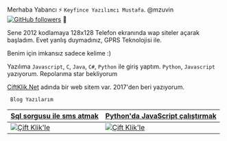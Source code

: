 Merhaba Yabancı ⚡ `Keyfince Yazılımcı Mustafa`. @mzuvin [![GitHub followers](https://img.shields.io/github/followers/mzuvin.svg?style=social&label=Follow&maxAge=2592000)](https://github.com/mzuvin?tab=followers) 👋

Sene 2012 kodlamaya 128x128 Telefon ekranında wap siteler açarak başladım. Evet yanlış duymadınız, GPRS Teknolojisi ile.

Benim için imkansız sadece kelime :)

Yazılıma `Javascript`, `C`, `Java`, `C#`, `Python` ile giriş yaptım. `Python`, `Javascript` yazıyorum. Repolarıma star bekliyorum 

[CiftKlik.Net](https://ciftklik.net) adında bir web sitem var. 2017'den beri yazıyorum. 

` Blog Yazılarım`

| [Sql sorgusu ile sms atmak](https://www.ciftklik.net/2020/06/sql-sorgusu-ile-sms-atmak.html) | [Python'da JavaScript çalıştırmak](https://www.ciftklik.net/2018/09/pythonda-javascript-calistirmak-js2py.html) |
|---------------------------|-----------------------------------|
| [![Çift Klik'le](https://1.bp.blogspot.com/-515WRcozLsM/XvJmAoy0c2I/AAAAAAAABAc/LhQ7g-ea4KAfRzmREwDU9uMz3b-mFX1CACK4BGAsYHg/s500/sql%2B%25C4%25B0le%2Bsms%2Batmak.png)](https://www.ciftklik.net/2020/06/sql-sorgusu-ile-sms-atmak.html 'Okumak için tıkla!') | [![Çift Klik'le](https://1.bp.blogspot.com/-6tVkRAWodCY/W40MfvrqYgI/AAAAAAAAApU/g-mM0igqoUYYxW_wQj8PgwFEKZZsmN4GwCLcBGAs/s500/Js2Py.jpg)](https://www.ciftklik.net/2018/09/pythonda-javascript-calistirmak-js2py.html 'Okumak için tıkla!') 


<!--
**mzuvin/mzuvin** is a ✨ _special_ ✨ repository because its `README.md` (this file) appears on your GitHub profile.

Here are some ideas to get you started:

- 🔭 I’m currently working on ...
- 🌱 I’m currently learning ...
- 👯 I’m looking to collaborate on ...
- 🤔 I’m looking for help with ...
- 💬 Ask me about ...
- 📫 How to reach me: ...
- 😄 Pronouns: ...
- ⚡ Fun fact: ...
-->
